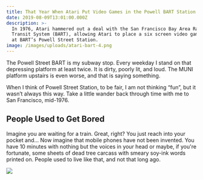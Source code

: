 ```yaml
---
title: That Year When Atari Put Video Games in the Powell BART Station
date: 2019-08-09T13:01:00.000Z
description: >-
  In 1976, Atari hammered out a deal with the San Francisco Bay Area Rapid
  Transit System (BART), allowing Atari to place a six screen video game kiosk
  at BART’s Powell Street Station.
image: /images/uploads/atari-bart-4.png
---
```

The Powell Street BART is my subway stop. Every weekday I stand on that depressing platform at least twice. It is dirty, poorly lit, and loud. The MUNI platform upstairs is even worse, and that is saying something.

When I think of Powell Street Station, to be fair, I am not thinking “fun”, but it wasn’t always this way. Take a little wander back through time with me to San Francisco, mid-1976.

## People Used to Get Bored

Imagine you are waiting for a train. Great, right? You just reach into your pocket and... Now imagine that mobile phones have not been invented. You have 10 minutes with nothing but the voices in your head or maybe, if you're fortunate, some sheets of dead tree carcass with smeary soy-ink words printed on. People used to live like that, and not that long ago.

![](/images/uploads/atariconceptartcabnet.jpg)

